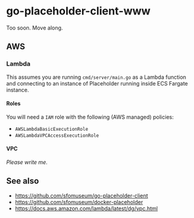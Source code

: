 # go-placeholder-client-www

Too soon. Move along.

## AWS

### Lambda

This assumes you are running `cmd/server/main.go` as a Lambda function and connecting to an instance of Placeholder running inside ECS Fargate instance.

#### Roles

You will need a `IAM` role with the following (AWS managed) policies:

* `AWSLambdaBasicExecutionRole`
* `AWSLambdaVPCAccessExecutionRole`

#### VPC

_Please write me._

## See also

* https://github.com/sfomuseum/go-placeholder-client
* https://github.com/sfomuseum/docker-placeholder
* https://docs.aws.amazon.com/lambda/latest/dg/vpc.html